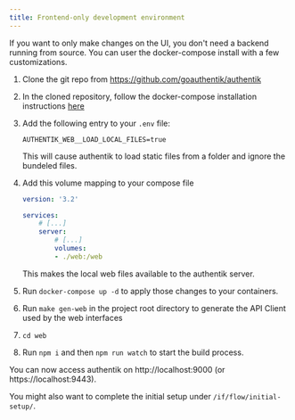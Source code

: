 ```yaml
---
title: Frontend-only development environment
---
```


If you want to only make changes on the UI, you don't need a backend running from source. You can user the docker-compose install with a few customizations.

1. Clone the git repo from https://github.com/goauthentik/authentik
2. In the cloned repository, follow the docker-compose installation instructions [here](../../docs/installation/docker-compose)
3. Add the following entry to your `.env` file:

    ```
    AUTHENTIK_WEB__LOAD_LOCAL_FILES=true
    ```

    This will cause authentik to load static files from a folder and ignore the bundeled files.

4. Add this volume mapping to your compose file

    ```yaml
    version: '3.2'

    services:
        # [...]
        server:
            # [...]
            volumes:
            - ./web:/web
    ```

    This makes the local web files available to the authentik server.

5. Run `docker-compose up -d` to apply those changes to your containers.
6. Run `make gen-web` in the project root directory to generate the API Client used by the web interfaces
7. `cd web`
8. Run `npm i` and then `npm run watch` to start the build process.

You can now access authentik on http://localhost:9000 (or https://localhost:9443).

You might also want to complete the initial setup under `/if/flow/initial-setup/`.
